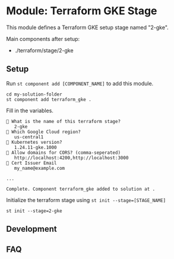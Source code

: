 # Module: Terraform GKE Stage

This module defines a Terraform GKE setup stage named "2-gke".

Main components after setup:
- ./terraform/stage/2-gke

## Setup

Run `st component add [COMPONENT_NAME]` to add this module.
```
cd my-solution-folder
st component add terraform_gke .
```

Fill in the variables.
```
🎤 What is the name of this terraform stage?
   2-gke
🎤 Which Google Cloud region?
   us-central1
🎤 Kubernetes version?
   1.24.11-gke.1000
🎤 Allow domains for CORS? (comma-seperated)
   http://localhost:4200,http://localhost:3000
🎤 Cert Issuer Email
   my_name@example.com

...

Complete. Component terraform_gke added to solution at .
```

Initialize the terraform stage using `st init --stage=[STAGE_NAME]`
```
st init --stage=2-gke
```

## Development

## FAQ


